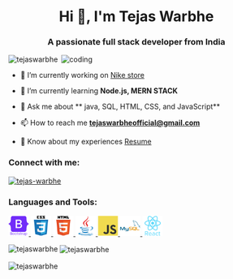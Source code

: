 <h1 align="center">Hi 👋, I'm Tejas Warbhe</h1>
<h3 align="center">A passionate full stack developer  from India</h3>
<img align="right" alt="coding" width="400" src="https://user-images.githubusercontent.com/55389276/140866485-8fb1c876-9a8f-4d6a-98dc-08c4981eaf70.gif">

<p align="left"> <img src="https://komarev.com/ghpvc/?username=tejaswarbhe&label=Profile%20views&color=0e75b6&style=flat" alt="tejaswarbhe" /> </p>

- 🔭 I’m currently working on [Nike store](https://sneakerzone.netlify.app/)

- 🌱 I’m currently learning **Node.js, MERN STACK**

- 💬 Ask me about ** java, SQL, HTML, CSS, and JavaScript**

- 📫 How to reach me **tejaswarbheofficial@gmail.com**

- 📄 Know about my experiences [Resume](https://www.dropbox.com/scl/fi/y4utrcgapebgh481w1so1/Tejas-Resume.pdf?rlkey=dt6pznm5zq9dh3jzxeg85uu61&st=jgwbjud6&dl=0)

<h3 align="left">Connect with me:</h3>
<p align="left">
<a href="https://linkedin.com/in/tejas-warbhe" target="blank"><img align="center" src="https://raw.githubusercontent.com/rahuldkjain/github-profile-readme-generator/master/src/images/icons/Social/linked-in-alt.svg" alt="tejas-warbhe" height="30" width="40" /></a>
</p>

<h3 align="left">Languages and Tools:</h3>
<p align="left"> <a href="https://getbootstrap.com" target="_blank" rel="noreferrer"> <img src="https://raw.githubusercontent.com/devicons/devicon/master/icons/bootstrap/bootstrap-plain-wordmark.svg" alt="bootstrap" width="40" height="40"/> </a> <a href="https://www.w3schools.com/css/" target="_blank" rel="noreferrer"> <img src="https://raw.githubusercontent.com/devicons/devicon/master/icons/css3/css3-original-wordmark.svg" alt="css3" width="40" height="40"/> </a> <a href="https://www.w3.org/html/" target="_blank" rel="noreferrer"> <img src="https://raw.githubusercontent.com/devicons/devicon/master/icons/html5/html5-original-wordmark.svg" alt="html5" width="40" height="40"/> </a> <a href="https://www.java.com" target="_blank" rel="noreferrer"> <img src="https://raw.githubusercontent.com/devicons/devicon/master/icons/java/java-original.svg" alt="java" width="40" height="40"/> </a> <a href="https://developer.mozilla.org/en-US/docs/Web/JavaScript" target="_blank" rel="noreferrer"> <img src="https://raw.githubusercontent.com/devicons/devicon/master/icons/javascript/javascript-original.svg" alt="javascript" width="40" height="40"/> </a> <a href="https://www.mysql.com/" target="_blank" rel="noreferrer"> <img src="https://raw.githubusercontent.com/devicons/devicon/master/icons/mysql/mysql-original-wordmark.svg" alt="mysql" width="40" height="40"/> </a> <a href="https://reactjs.org/" target="_blank" rel="noreferrer"> <img src="https://raw.githubusercontent.com/devicons/devicon/master/icons/react/react-original-wordmark.svg" alt="react" width="40" height="40"/> </a> </p>

<p><img align="left" src="https://github-readme-stats.vercel.app/api/top-langs?username=tejaswarbhe&show_icons=true&locale=en&layout=compact" alt="tejaswarbhe" /></p>

<p>&nbsp;<img align="center" src="https://github-readme-stats.vercel.app/api?username=tejaswarbhe&show_icons=true&locale=en" alt="tejaswarbhe" /></p>

<p><img align="center" src="https://github-readme-streak-stats.herokuapp.com/?user=tejaswarbhe&" alt="tejaswarbhe" /></p>
